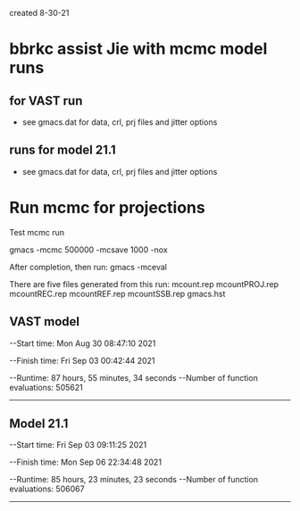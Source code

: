created 8-30-21
# bbrkc assist Jie with mcmc model runs 

## for VAST run
- see gmacs.dat for data, crl, prj files and jitter options

## runs for model 21.1
- see gmacs.dat for data, crl, prj files and jitter options

# Run mcmc for projections
Test mcmc run

gmacs -mcmc 500000 -mcsave 1000 -nox

After completion, then run:
gmacs -mceval

There are five files generated from this run:
mcount.rep
mcountPROJ.rep
mcountREC.rep
mcountREF.rep
mcountSSB.rep
gmacs.hst

VAST model
-------------------------------------------
--Start time: Mon Aug 30 08:47:10 2021

--Finish time: Fri Sep 03 00:42:44 2021

--Runtime: 87 hours, 55 minutes, 34 seconds
--Number of function evaluations: 505621
*******************************************


Model 21.1
-------------------------------------------
--Start time: Fri Sep 03 09:11:25 2021

--Finish time: Mon Sep 06 22:34:48 2021

--Runtime: 85 hours, 23 minutes, 23 seconds
--Number of function evaluations: 506067
*******************************************